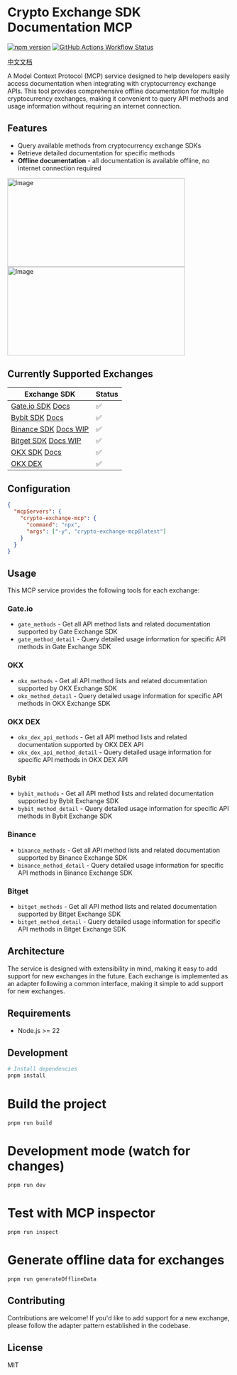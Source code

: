# Crypto Exchange SDK Documentation MCP

[![npm version](https://img.shields.io/npm/v/crypto-exchange-mcp.svg)](https://www.npmjs.com/package/crypto-exchange-mcp)
[![GitHub Actions Workflow Status](https://img.shields.io/github/actions/workflow/status/flytam/exchange-sdk-mcp/npm-publish.yml?label=publish)](https://github.com/flytam/exchange-sdk-mcp/actions/workflows/npm-publish.yml)

[中文文档](./README-zh.md)

A Model Context Protocol (MCP) service designed to help developers easily access documentation when integrating with cryptocurrency exchange APIs. This tool provides comprehensive offline documentation for multiple cryptocurrency exchanges, making it convenient to query API methods and usage information without requiring an internet connection.

## Features

- Query available methods from cryptocurrency exchange SDKs
- Retrieve detailed documentation for specific methods
- **Offline documentation** - all documentation is available offline, no internet connection required

<img width="400" height="200" alt="Image" src="https://github.com/user-attachments/assets/78bdddc3-ff50-404e-99f7-123d37df411c" />

<img width="400" height="200" alt="Image" src="https://github.com/user-attachments/assets/f2b47d73-c788-4db6-8883-761a41a0cad9" />

## Currently Supported Exchanges

| Exchange SDK                                                                                                   | Status |
| -------------------------------------------------------------------------------------------------------------- | ------ |
| [Gate.io SDK](https://www.npmjs.com/package/gateio-api) [Docs](https://www.gate.com/docs/developers/apiv4)     | ✅     |
| [Bybit SDK](https://www.npmjs.com/package/bybit-api) [Docs](https://bybit-exchange.github.io/docs/v5/intro)    | ✅     |
| [Binance SDK](https://www.npmjs.com/package/binance) [Docs WIP](https://developers.binance.com/en)             | ✅     |
| [Bitget SDK](https://www.npmjs.com/package/bitget-api) [Docs WIP](https://www.bitget.com/api-doc/common/intro) | ✅     |
| [OKX SDK](https://www.npmjs.com/package/okx-api) [Docs](https://www.okx.com/docs-v5/en/#overview)              | ✅     |
| [OKX DEX](https://web3.okx.com/zh-hans/build/dev-docs/dex-api/dex-what-is-dex-api)                             | ✅     |

## Configuration

```json
{
  "mcpServers": {
    "crypto-exchange-mcp": {
      "command": "npx",
      "args": ["-y", "crypto-exchange-mcp@latest"]
    }
  }
}
```

## Usage

This MCP service provides the following tools for each exchange:

### Gate.io

- `gate_methods` - Get all API method lists and related documentation supported by Gate Exchange SDK
- `gate_method_detail` - Query detailed usage information for specific API methods in Gate Exchange SDK

### OKX

- `okx_methods` - Get all API method lists and related documentation supported by OKX Exchange SDK
- `okx_method_detail` - Query detailed usage information for specific API methods in OKX Exchange SDK

### OKX DEX

- `okx_dex_api_methods` - Get all API method lists and related documentation supported by OKX DEX API
- `okx_dex_api_method_detail` - Query detailed usage information for specific API methods in OKX DEX API

### Bybit

- `bybit_methods` - Get all API method lists and related documentation supported by Bybit Exchange SDK
- `bybit_method_detail` - Query detailed usage information for specific API methods in Bybit Exchange SDK

### Binance

- `binance_methods` - Get all API method lists and related documentation supported by Binance Exchange SDK
- `binance_method_detail` - Query detailed usage information for specific API methods in Binance Exchange SDK

### Bitget

- `bitget_methods` - Get all API method lists and related documentation supported by Bitget Exchange SDK
- `bitget_method_detail` - Query detailed usage information for specific API methods in Bitget Exchange SDK

## Architecture

The service is designed with extensibility in mind, making it easy to add support for new exchanges in the future. Each exchange is implemented as an adapter following a common interface, making it simple to add support for new exchanges.

## Requirements

- Node.js >= 22

## Development

```bash
# Install dependencies
pnpm install
```

# Build the project

```
pnpm run build
```

# Development mode (watch for changes)

```
pnpm run dev
```

# Test with MCP inspector

```
pnpm run inspect
```

# Generate offline data for exchanges

```
pnpm run generateOfflineData

```

## Contributing

Contributions are welcome! If you'd like to add support for a new exchange, please follow the adapter pattern established in the codebase.

## License

MIT
